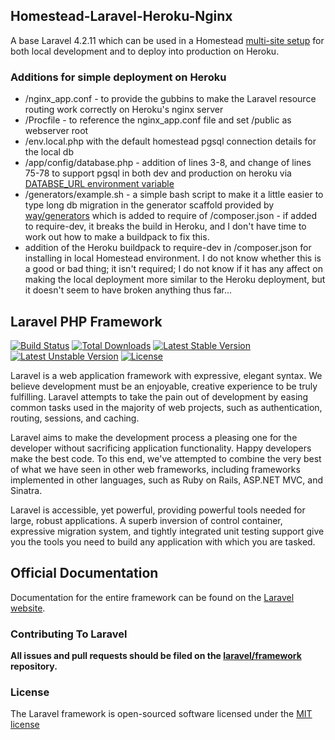 ## Homestead-Laravel-Heroku-Nginx

A base Laravel 4.2.11 which can be used in a Homestead [multi-site setup](http://scotch.io/tutorials/php/getting-started-with-laravel-homestead) for both local development and to deploy into production on Heroku.

### Additions for simple deployment on Heroku

- /nginx_app.conf - to provide the gubbins to make the Laravel resource routing work correctly on Heroku's nginx server
- /Procfile - to reference the nginx_app.conf file and set /public as webserver root
- /env.local.php with the default homestead pgsql connection details for the local db
- /app/config/database.php - addition of lines 3-8, and change of lines 75-78 to support pgsql in both dev and production on heroku via [DATABSE_URL environment variable](https://devcenter.heroku.com/articles/getting-started-with-php#provision-a-database)
- /generators/example.sh - a simple bash script to make it a little easier to type long db migration in the generator scaffold provided by [way/generators](https://github.com/JeffreyWay/Laravel-4-Generators) which is added to require of /composer.json - if added to require-dev, it breaks the build in Heroku, and I don't have time to work out how to make a buildpack to fix this.
- addition of the Heroku buildpack to require-dev in /composer.json for installing in local Homestead environment. I do not know whether this is a good or bad thing; it isn't required; I do not know if it has any affect on making the local deployment more similar to the Heroku deployment, but it doesn't seem to have broken anything thus far...

## Laravel PHP Framework

[![Build Status](https://travis-ci.org/laravel/framework.svg)](https://travis-ci.org/laravel/framework)
[![Total Downloads](https://poser.pugx.org/laravel/framework/downloads.svg)](https://packagist.org/packages/laravel/framework)
[![Latest Stable Version](https://poser.pugx.org/laravel/framework/v/stable.svg)](https://packagist.org/packages/laravel/framework)
[![Latest Unstable Version](https://poser.pugx.org/laravel/framework/v/unstable.svg)](https://packagist.org/packages/laravel/framework)
[![License](https://poser.pugx.org/laravel/framework/license.svg)](https://packagist.org/packages/laravel/framework)

Laravel is a web application framework with expressive, elegant syntax. We believe development must be an enjoyable, creative experience to be truly fulfilling. Laravel attempts to take the pain out of development by easing common tasks used in the majority of web projects, such as authentication, routing, sessions, and caching.

Laravel aims to make the development process a pleasing one for the developer without sacrificing application functionality. Happy developers make the best code. To this end, we've attempted to combine the very best of what we have seen in other web frameworks, including frameworks implemented in other languages, such as Ruby on Rails, ASP.NET MVC, and Sinatra.

Laravel is accessible, yet powerful, providing powerful tools needed for large, robust applications. A superb inversion of control container, expressive migration system, and tightly integrated unit testing support give you the tools you need to build any application with which you are tasked.

## Official Documentation

Documentation for the entire framework can be found on the [Laravel website](http://laravel.com/docs).

### Contributing To Laravel

**All issues and pull requests should be filed on the [laravel/framework](http://github.com/laravel/framework) repository.**

### License

The Laravel framework is open-sourced software licensed under the [MIT license](http://opensource.org/licenses/MIT)
